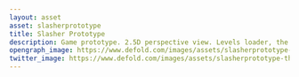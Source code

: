 ```yaml
---
layout: asset
asset: slasherprototype
title: Slasher Prototype
description: Game prototype. 2.5D perspective view. Levels loader, the hero controller, monsters and basic AI logic.
opengraph_image: https://www.defold.com/images/assets/slasherprototype-thumb.jpg
twitter_image: https://www.defold.com/images/assets/slasherprototype-thumb.jpg
---
```


